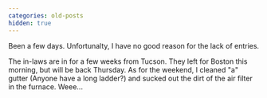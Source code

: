 ```yaml
---
categories: old-posts
hidden: true
---
```


Been a few days. Unfortunalty, I have no good reason for the lack of entries.

The in-laws are in for a few weeks from Tucson. They left for Boston this morning, but will be back Thursday. As for the weekend, I cleaned "a" gutter (Anyone have a long ladder?) and sucked out the dirt of the air filter in the furnace. Weee...
